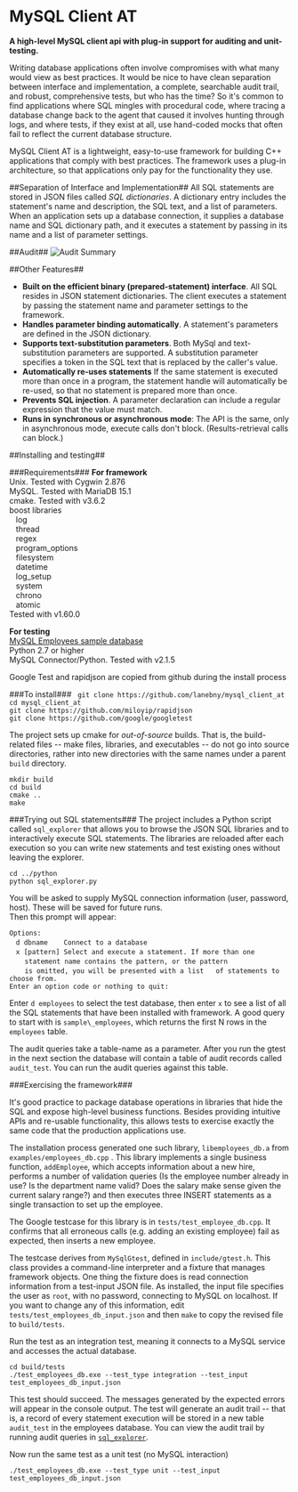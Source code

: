 
# MySQL Client AT #

**A high-level MySQL client api with plug-in support for auditing and unit-testing.**   

Writing database applications often involve compromises with what many would view as best practices. It would be nice to have clean separation between interface and implementation, a complete, searchable audit trail, and robust, comprehensive tests, but who has the time? So it's common to find applications where SQL mingles with procedural code, where tracing a database change back to the agent that caused it involves hunting through logs, and where tests, if they exist at all, use hand-coded mocks that often fail to reflect the current database structure.

MySQL Client AT is a lightweight,  easy-to-use framework for building C++ applications that comply with best practices. The framework uses a plug-in architecture, so that applications only pay for the functionality they use. 

##Separation of Interface and Implementation##
All SQL statements are stored in JSON files called *SQL dictionaries*. A dictionary entry includes the statement's name and description, the SQL text, and a list of parameters. When an application sets up a database connection, it supplies a database name and SQL dictionary path, and it executes a statement by passing in its name and a list of parameter settings. 

##Audit##
![Audit Summary](https://github.com/lanebny/mysql_client_at/python/audit_summary.PNG)


##Other Features##

* **Built on the efficient binary (prepared-statement) interface**. All SQL resides in JSON statement dictionaries. The client executes a statement by passing the statement name and parameter settings to the framework.
* **Handles parameter binding automatically**. A statement's parameters are defined in the JSON dictionary. 
* **Supports text-substitution parameters**. Both MySql and text-substitution parameters are supported. A substitution parameter specifies a token in the SQL text that is replaced by the caller's value.
* **Automatically re-uses statements** If the same statement is executed more than once in a program, the statement handle will automatically be re-used, so that no statement is prepared more than once.
* **Prevents SQL injection**. A parameter declaration can include a regular expression that the value must match.
* **Runs in synchronous or asynchronous mode**: The API is the same, only in asynchronous mode, execute calls don't block. (Results-retrieval calls can block.) 

##Installing and testing##

###Requirements###
**For framework**  
Unix. Tested with Cygwin 2.876  
MySQL. Tested with MariaDB 15.1  
cmake. Tested with  v3.6.2  
boost libraries  
&nbsp; &nbsp;log   
&nbsp; &nbsp;thread  
&nbsp; &nbsp;regex   
&nbsp; &nbsp;program\_options   
&nbsp; &nbsp;filesystem   
&nbsp; &nbsp;datetime   
&nbsp; &nbsp;log\_setup   
&nbsp; &nbsp;system   
&nbsp; &nbsp;chrono   
&nbsp; &nbsp;atomic   
Tested with  v1.60.0  

**For testing**  
[MySQL Employees sample database](https://dev.mysql.com/doc/employee/en/employees-installation.html)  
Python 2.7 or higher  
MySQL Connector/Python. Tested with v2.1.5  

Google Test and rapidjson are copied from github during the install process  

###To install###
` git clone https://github.com/lanebny/mysql_client_at`  
 `cd mysql_client_at`   
 `git clone https://github.com/miloyip/rapidjson`   
`git clone https://github.com/google/googletest`   

The project sets up cmake for *out-of-source* builds. That is, the build-related files -- make files, libraries, and executables -- do not go into source directories, rather into new directories with the same names under a parent `build` directory.   
 
`mkdir build`  
`cd build`  
`cmake ..`    
`make`  

<a name="python"></a>
###Trying out SQL statements###
The project includes a Python script called `sql_explorer` that allows you to browse the JSON SQL libraries and to interactively execute SQL statements. The libraries are reloaded after each execution so you can write new statements and test existing ones without leaving the explorer.

`cd ../python`  
`python sql_explorer.py`
 
You will be asked to supply MySQL connection information (user, password, host). These will be saved for future runs.  
Then this prompt will appear:  
>
`Options:`  
&nbsp; &nbsp;`d dbname    Connect to a database`      
&nbsp; &nbsp;`x [pattern] Select and execute a statement. If more than one`  
&nbsp; &nbsp;&nbsp; &nbsp;&nbsp;`statement name contains the pattern, or the pattern`   
&nbsp; &nbsp;&nbsp; &nbsp;&nbsp;`is omitted, you will be presented with a list  
		of statements to choose from.`     
`Enter an option code or nothing to quit:`  

Enter `d employees` to select the test database, then enter `x` to see a list of all the SQL statements that have been installed with framework. A good query to start with is `sample\_employees`, which returns the first N rows in the `employees` table.   

The audit queries take a table-name as a parameter. After you run the gtest in the next section the database will contain a table of audit records called `audit_test`. You can run the audit queries against this table.

###Exercising the framework###

It's good practice to package database operations in libraries that hide the SQL and expose high-level business functions.  Besides providing intuitive APIs and re-usable functionality, this allows tests to exercise exactly the same code that the production applications use.  

The installation process generated one such library, `libemployees_db.a` from `examples/employees_db.cpp` . This library implements a single business function, `addEmployee`, which accepts information about a new hire, performs a number of validation queries (Is the employee number already in use? Is the department name valid? Does the salary make sense given the current salary range?) and then executes three INSERT statements as a single transaction to set up the employee.

The Google testcase for this library is in `tests/test_employee_db.cpp`. It confirms that all erroneous calls (e.g. adding an existing employee) fail as expected, then inserts a new employee. 

The testcase derives from `MySqlGtest`, defined in `include/gtest.h`. This class provides a command-line interpreter and a fixture that manages framework objects. One thing the fixture does is read connection information from a test-input JSON file. As installed, the input file specifies the user as `root`, with no password, connecting to MySQL on localhost. If you want to change any of this information, edit `tests/test_employees_db_input.json` and then `make` to copy the revised file to `build/tests`.

Run the test as an integration test, meaning it connects to a MySQL service and accesses the actual database.

`cd build/tests`  
`./test_employees_db.exe --test_type integration --test_input test_employees_db_input.json`

This test should succeed. The messages generated by the expected errors will appear in the console output.  The test will generate an audit trail -- that is, a record of every statement execution will be stored in a new table `audit_test` in the employees database. You can view the audit trail by running audit queries in [`sql_explorer`](#python).

Now run the same test as a unit test (no MySQL interaction)

`./test_employees_db.exe --test_type unit --test_input test_employees_db_input.json`





